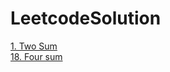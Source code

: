 # LeetcodeSolution
[1. Two Sum](https://leetcode.com/problems/two-sum/)<br>
[18. Four sum](https://leetcode.com/problems/4sum/)
